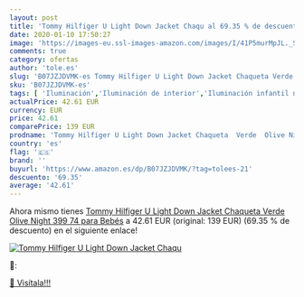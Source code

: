 ```yaml
---
layout: post
title: 'Tommy Hilfiger U Light Down Jacket Chaqu al 69.35 % de descuento'
date: 2020-01-10 17:50:27
image: 'https://images-eu.ssl-images-amazon.com/images/I/41P5murMpJL._SL400_.jpg'
comments: true
category: ofertas
author: 'tole.es'
slug: 'B07JZJDVMK-es Tommy Hilfiger U Light Down Jacket Chaqueta Verde Olive...'
sku: 'B07JZJDVMK-es'
tags: [ 'Iluminación','Iluminación de interior','Iluminación infantil nocturna','Lámparas e iluminación infantil','Monos para bebés niño','Ropa','Ropa de una pieza para bebés niño','Ropa para bebés','Ropa para bebés niño','bebés', ]
actualPrice: 42.61 EUR
currency: EUR
price: 42.61
comparePrice: 139 EUR
prodname: 'Tommy Hilfiger U Light Down Jacket Chaqueta  Verde  Olive Night 399   74 para Bebés'
country: 'es'
flag: '🇪🇸'
brand: ''
buyurl: 'https://www.amazon.es/dp/B07JZJDVMK/?tag=tolees-21'
descuento: '69.35'
average: '42.61'
---
```


Ahora mismo tienes [Tommy Hilfiger U Light Down Jacket Chaqueta  Verde  Olive Night 399   74 para Bebés](https://www.amazon.es/dp/B07JZJDVMK/?tag=tolees-21) a 42.61 EUR (original: 139 EUR) (69.35 %  de descuento) en el siguiente enlace!

[![Tommy Hilfiger U Light Down Jacket Chaqu](https://images-eu.ssl-images-amazon.com/images/I/41P5murMpJL._SL400_.jpg)](https://www.amazon.es/dp/B07JZJDVMK/?tag=tolees-21)

🔎:


[🛒 Visítala!!!](https://www.amazon.es/dp/B07JZJDVMK/?tag=tolees-21)
